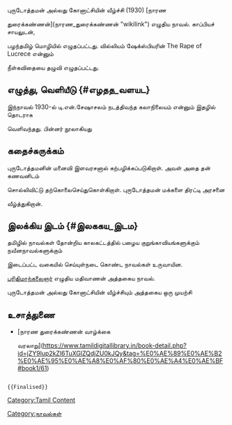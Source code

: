 புருடோத்தமன் அல்லது கோனாட்சியின் வீழ்ச்சி (1930) [நாரண
துரைக்கண்ணன்](நாரண_துரைக்கண்ணன் "wikilink") எழுதிய நாவல். காப்பியச் சாயலுடன்,
பழந்தமிழ் மொழியில் எழுதப்பட்டது. வில்லியம் ஷேக்ஸ்பியரின் The Rape of Lucrece என்னும்
நீள்கவிதையை தழுவி எழுதப்பட்டது.

## எழுத்து, வெளியீடு {#எழதத_வளயட}

இந்நாவல் 1930-ல் டி.என்.சேஷாசலம் நடத்திவந்த கலாநிலையம் என்னும் இதழில் தொடராக
வெளிவந்தது. பின்னர் நூலாகியது

## கதைச்சுருக்கம்

புருடோத்தமனின் மனைவி இளவரசனால் கற்பழிக்கப்படுகிறாள். அவள் அதை தன் கணவனிடம்
சொல்லிவிட்டு தற்கொலைசெய்துகொள்கிறாள். புருடோத்தமன் மக்களை திரட்டி அரசனை
வீழ்த்துகிறான்.

## இலக்கிய இடம் {#இலககய_இடம}

தமிழில் நாவல்கள் தோன்றிய காலகட்டத்தில் பழைய குறுங்காவியங்களுக்கும் நவீனநாவல்களுக்கும்
இடைப்பட்ட வகையில் செய்யுள்நடை கொண்ட நாவல்கள் உருவாயின.
[பரிதிமாற்கலைஞர்](பரிதிமாற்கலைஞர் "wikilink") எழுதிய மதிவாணன் அத்தகைய நாவல்.
புருடோத்தமன் அல்லது கோனாட்சியின் வீழ்ச்சியும் அத்தகைய ஒரு முயற்சி

## உசாத்துணை

-   [நாரண துரைக்கண்ணன் வாழ்க்கை
    வரலாறு](https://www.tamildigitallibrary.in/book-detail.php?id=jZY9lup2kZl6TuXGlZQdjZU0kJQy&tag=%E0%AE%89%E0%AE%B2%E0%AE%95%E0%AE%A8%E0%AF%80%E0%AE%A4%E0%AE%BF#book1/61)

```{=mediawiki}
{{Finalised}}
```
[Category:Tamil Content](Category:Tamil_Content "wikilink")
[Category:நாவல்கள்](Category:நாவல்கள் "wikilink")
